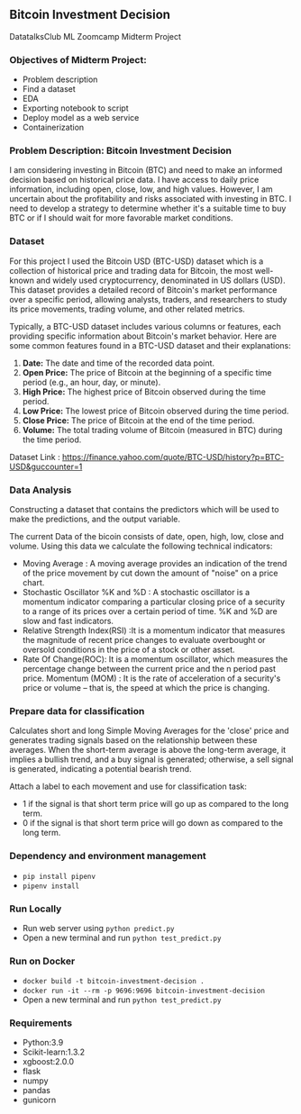 ## Bitcoin Investment Decision

DatatalksClub ML Zoomcamp Midterm Project

### Objectives of Midterm Project:

- Problem description
- Find a dataset
- EDA
- Exporting notebook to script
- Deploy model as a web service
- Containerization


### Problem Description: Bitcoin Investment Decision

I am considering investing in Bitcoin (BTC) and need to make an informed decision based on historical price data. I have access to daily price information, including open, close, low, and high values. However, I am uncertain about the profitability and risks associated with investing in BTC. I need to develop a strategy to determine whether it's a suitable time to buy BTC or if I should wait for more favorable market conditions.

### Dataset

For this project I used the Bitcoin USD (BTC-USD) dataset which is a collection of historical price and trading data for Bitcoin, the most well-known and widely used cryptocurrency, denominated in US dollars (USD). This dataset provides a detailed record of Bitcoin's market performance over a specific period, allowing analysts, traders, and researchers to study its price movements, trading volume, and other related metrics.

Typically, a BTC-USD dataset includes various columns or features, each providing specific information about Bitcoin's market behavior. Here are some common features found in a BTC-USD dataset and their explanations:

1. **Date:** The date and time of the recorded data point.
2. **Open Price:** The price of Bitcoin at the beginning of a specific time period (e.g., an hour, day, or minute).
3. **High Price:** The highest price of Bitcoin observed during the time period.
4. **Low Price:** The lowest price of Bitcoin observed during the time period.
5. **Close Price:** The price of Bitcoin at the end of the time period.
6. **Volume:** The total trading volume of Bitcoin (measured in BTC) during the time period.

Dataset Link : https://finance.yahoo.com/quote/BTC-USD/history?p=BTC-USD&guccounter=1

### Data Analysis

Constructing a dataset that contains the predictors which will be used to make the predictions, and the output variable.

The current Data of the bicoin consists of date, open, high, low, close and volume. Using this data we calculate the following technical indicators:

- Moving Average : A moving average provides an indication of the trend of the price movement by cut down the amount of "noise" on a price chart.
- Stochastic Oscillator %K and %D : A stochastic oscillator is a momentum indicator comparing a particular closing price of a security to a range of its prices over a certain period of time. %K and %D are slow and fast indicators.
- Relative Strength Index(RSI) :It is a momentum indicator that measures the magnitude of recent price changes to evaluate overbought or oversold conditions in the price of a stock or other asset.
- Rate Of Change(ROC): It is a momentum oscillator, which measures the percentage change between the current price and the n period past price.
  Momentum (MOM) : It is the rate of acceleration of a security's price or volume – that is, the speed at which the price is changing.


### Prepare data for classification

Calculates short and long Simple Moving Averages for the 'close' price and generates trading signals based on the relationship between these averages. When the short-term average is above the long-term average, it implies a bullish trend, and a buy signal is generated; otherwise, a sell signal is generated, indicating a potential bearish trend.

Attach a label to each movement and use for classification task:

- 1 if the signal is that short term price will go up as compared to the long term.
- 0 if the signal is that short term price will go down as compared to the long term.


### Dependency and environment management

- `pip install pipenv`
- `pipenv install`

### Run Locally

- Run web server using `python predict.py`
- Open a new terminal and run  `python test_predict.py`

### Run on Docker

- `docker build -t bitcoin-investment-decision .`
- `docker run -it --rm -p 9696:9696 bitcoin-investment-decision`
- Open a new terminal and run `python test_predict.py`

### Requirements

- Python:3.9
- Scikit-learn:1.3.2
- xgboost:2.0.0
- flask
- numpy
- pandas
- gunicorn
